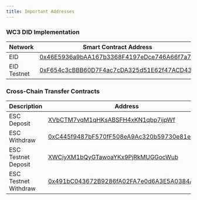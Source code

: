 ```yaml
---
title: Important Addresses
---
```


### WC3 DID Implementation

| Network     | Smart Contract Address                                                                                                          |
| ----------- | ------------------------------------------------------------------------------------------------------------------------------- |
| EID         | [0x46E5936a9bAA167b3368F4197eDce746A66f7a7a](https://eid.elastos.io/address/0x46E5936a9bAA167b3368F4197eDce746A66f7a7a)         |
| EID Testnet | [0xF654c3cBBB60D7F4ac7cDA325d51E62f47ACD436](https://eid-testnet.elastos.io/address/0xF654c3cBBB60D7F4ac7cDA325d51E62f47ACD436) |

### Cross-Chain Transfer Contracts

| Description          | Address                                                                                                                         |
| -------------------- | ------------------------------------------------------------------------------------------------------------------------------- |
| ESC Deposit          | [XVbCTM7vqM1qHKsABSFH4xKN1qbp7ijpWf](https://blockchain.elastos.org/address/XVbCTM7vqM1qHKsABSFH4xKN1qbp7ijpWf)                 |
| ESC Withdraw         | [0xC445f9487bF570fF508eA9Ac320b59730e81e503](https://esc.elastos.io/address/0xC445f9487bF570fF508eA9Ac320b59730e81e503)         |
| ESC Testnet Deposit  | [XWCiyXM1bQyGTawoaYKx9PjRkMUGGocWub](https://blockchain-testnet.elastos.org/address/XWCiyXM1bQyGTawoaYKx9PjRkMUGGocWub)         |
| ESC Testnet Withdraw | [0x491bC043672B9286fA02FA7e0d6A3E5A0384A31A](https://esc-testnet.elastos.io/address/0x491bC043672B9286fA02FA7e0d6A3E5A0384A31A) |
